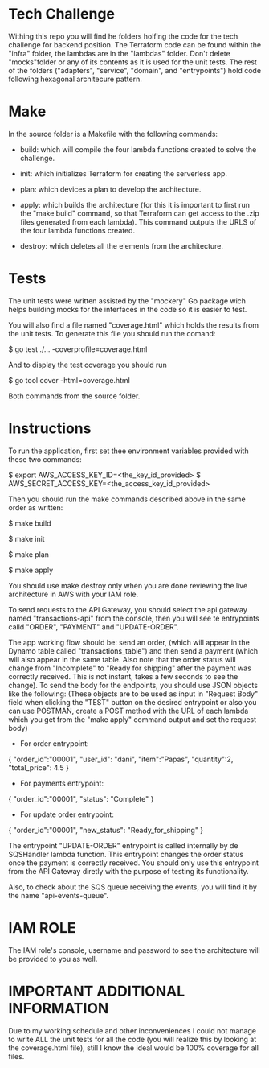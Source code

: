 # Tech Challenge

Withing this repo you will find he folders holfing the code for the tech challenge for backend position. The Terraform code can be found within the "infra" folder, the lambdas are in the "lambdas" folder. Don't delete "mocks"folder or any of its contents as it is used for the unit tests. The rest of the folders ("adapters", "service", "domain", and "entrypoints") hold code following hexagonal architecure pattern.

# Make

In the source folder is a Makefile with the following commands:

- build: which will compile the four lambda functions created to solve the challenge.

- init: which initializes Terraform for creating the serverless app.

- plan: which devices a plan to develop the architecture.

- apply: which builds the architecture (for this it is important to first run the "make build" command, so that Terraform can get access to the .zip files generated from each lambda). This command outputs the URLS of the four lambda functions created.

- destroy: which deletes all the elements from the architecture.

# Tests

The unit tests were written assisted by the "mockery" Go package wich helps building mocks for the interfaces in the code so it is easier to test.

You will also find a file named "coverage.html" which holds the results from the unit tests. To generate this file you should run the comand:

$ go test ./... -coverprofile=coverage.html

And to display the test coverage you should run

$ go tool cover -html=coverage.html

Both commands from the source folder.

# Instructions

To run the application, first set thee environment variables provided with these two commands:

$ export AWS_ACCESS_KEY_ID=<the_key_id_provided>
$ AWS_SECRET_ACCESS_KEY=<the_access_key_id_provided>

Then you should run the make commands described above in the same order as written:

$ make build

$ make init

$ make plan

$ make apply

You should use make destroy only when you are done reviewing the live architecture in AWS with your IAM role.

To send requests to the API Gateway, you should select the api gateway named "transactions-api" from the console, then you will see te entrypoints calld "ORDER", "PAYMENT" and "UPDATE-ORDER".

The app working flow should be: send an order, (which will appear in the Dynamo table called "transactions_table") and then send a payment (which will also appear in the same table. Also note that the order status will change from "Incomplete" to "Ready for shipping" after the payment was correctly received. This is not instant, takes a few seconds to see the change). To send the body for the endpoints, you should use JSON objects like the following: (These objects are to be used as input in "Request Body" field when clicking the "TEST" button on the desired entrypoint or also you can use POSTMAN, create a POST method with the URL of each lambda which you get from the "make apply" command output and set the request body)

- For order entrypoint:

{
"order_id":"00001",
"user_id": "dani",
"item":"Papas",
"quantity":2,
"total_price": 4.5
}

- For payments entrypoint:

{
"order_id":"00001",
"status": "Complete"
}

- For update order entrypoint:

{
"order_id":"00001",
"new_status": "Ready_for_shipping"
}

The entrypoint "UPDATE-ORDER" entrypoint is called internally by de SQSHandler lambda function. This entrypoint changes the order status once the payment is correctly received. You should only use this entrypoint from the API Gateway diretly with the purpose of testing its functionality.

Also, to check about the SQS queue receiving the events, you will find it by the name "api-events-queue".

# IAM ROLE

The IAM role's console, username and password to see the architecture will be provided to you as well.

# IMPORTANT ADDITIONAL INFORMATION

Due to my working schedule and other inconveniences I could not manage to write ALL the unit tests for all the code (you will realize this by looking at the coverage.html file), still I know the ideal would be 100% coverage for all files.
